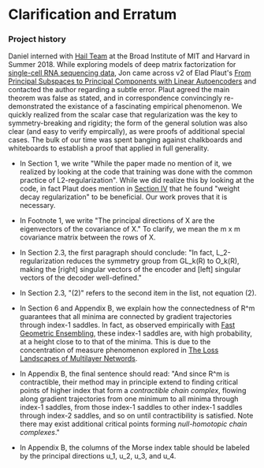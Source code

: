 # Clarification and Erratum

### Project history

Daniel interned with [Hail Team](https://hail.is/about.html) at the Broad Institute of MIT and Harvard in Summer 2018. While exploring models of deep matrix factorization for [single-cell RNA sequencing data](https://www.wired.com/story/the-human-cell-atlas-is-biologists-latest-grand-project/), Jon came across v2 of Elad Plaut's [
From Principal Subspaces to Principal Components with Linear Autoencoders](https://arxiv.org/abs/1804.10253) and contacted the author regarding a subtle error. Plaut agreed the main theorem was false as stated, and in correspondence convincingly re-demonstrated the existance of a fascinating empirical phenomenon. We quickly realized from the scalar case that regularization was the key to symmetry-breaking and rigidity; the form of the general solution was also clear (and easy to verify empircally), as were proofs of additional special cases. The bulk of our time was spent banging against chalkboards and whiteboards to establish a proof that applied in full generality.

- In Section 1, we write "While the paper made no mention of it,
we realized by looking at the code that training was done with the
common practice of L2-regularization". While we did realize this by
looking at the code, in fact Plaut does mention in [Section IV](https://arxiv.org/abs/1804.10253) that
he found "weight decay regularization" to be beneficial. Our work
proves that it is necessary.

- In Footnote 1, we write "The principal directions of X are
the eigenvectors of the covariance of X." To clarify, we mean
the m x m covariance matrix between the rows of X.

- In Section 2.3, the first paragraph should conclude: "In fact,
L_2-regularization reduces the symmetry group from GL_k(R) to
O_k(R), making the [right] singular vectors of the encoder and
[left] singular vectors of the decoder well-defined."

- In Section 2.3, "(2)" refers to the second item in the list,
not equation (2).

- In Section 6 and Appendix B, we explain how the connectedness
of R^m guarantees that all minima are connected by gradient trajectories
through index-1 saddles. In fact, as observed empirically with [Fast Geometric Ensembling](https://arxiv.org/pdf/1802.10026.pdf),
these index-1 saddles are, with high probability, at a height close to
to that of the minima. This is due to the concentration of measure
phenomenon explored in [The Loss Landscapes of Multilayer Networds](https://arxiv.org/abs/1412.0233).

- In Appendix B, the final sentence should read: "And since R^m is
contractible, their method may in principle extend to finding
critical points of higher index that form a *contractible chain
complex*, flowing along gradient trajectories from one minimum
to all minima through index-1 saddles, from those index-1 saddles
to other index-1 saddles through index-2 saddles, and so on until
contractibility is satisfied. Note there may exist additional
critical points forming *null-homotopic chain complexes*."

- In Appendix B, the columns of the Morse index table should be labeled by the principal directions u_1, u_2, u_3, and u_4.
